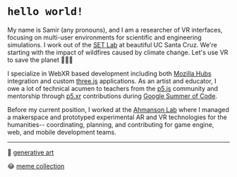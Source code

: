 # `hello world!`
My name is Samir (any pronouns), and I am a researcher of VR interfaces, focusing on multi-user environments for scientific and engineering simulations. I work out of the [SET Lab](https://setlab.soe.ucsc.edu/news.php) at beautiful UC Santa Cruz. We're starting with the impact of wildfires caused by climate change. Let's use VR to save the planet 🤙🌊🌲 

I specialize in WebXR based development including both [Mozilla Hubs](https://hubs.mozilla.com/) integration and custom [three.js](https://threejs.org/) applications. As an artist and educator, I owe a lot of technical acumen to teachers from the [p5.js](https://p5js.org/) community and mentorship through [p5.xr](https://github.com/stalgiag/p5.xr) contributions during [Google Summer of Code](https://summerofcode.withgoogle.com/).

Before my current position, I worked at the [Ahmanson Lab](https://polymathic.usc.edu/ahmanson-lab) where I managed a makerspace and prototyped experimental AR and VR technologies for the humanities-- coordinating, planning, and contributing for game engine, web, and mobile development teams.

***

🎨 [generative art](https://www.instagram.com/vertex.shader/)

😂 [meme collection](https://www.tiktok.com/@vertexshader)
